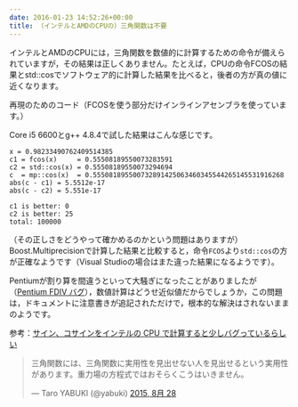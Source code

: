 ```yaml
---
date: 2016-01-23 14:52:26+00:00
title: （インテルとAMDのCPUの）三角関数は不要
---
```


インテルとAMDのCPUには，三角関数を数値的に計算するための命令が備えられていますが，その結果は正しくありません。たとえば，CPUの命令FCOSの結果とstd::cosでソフトウェア的に計算した結果を比べると，後者の方が真の値に近くなります。

再現のためのコード（FCOSを使う部分だけインラインアセンブラを使っています。）

<script src="https://gist.github.com/taroyabuki/a1435c9be2416223c7c5.js"></script>

Core i5 6600とg++ 4.8.4で試した結果はこんな感じです。

```
x = 0.98233490762409514385
c1 = fcos(x)     = 0.55508189550073283591
c2 = std::cos(x) = 0.55508189550073294694
c  = mp::cos(x)  = 0.555081895500732891425063460345544265145531916268
abs(c - c1) = 5.5512e-17
abs(c - c2) = 5.551e-17

c1 is better: 0
c2 is better: 25
total: 100000
```    

（その正しさをどうやって確かめるのかという問題はありますが）Boost.Multiprecisionで計算した結果と比較すると，命令`FCOS`より`std::cos`の方が正確なようです（Visual Studioの場合はまた違った結果になるようです）。

Pentiumが割り算を間違うといって大騒ぎになったことがありましたが（[Pentium FDIV バグ](https://ja.wikipedia.org/wiki/Pentium_FDIV_%E3%83%90%E3%82%B0)），数値計算はどうせ近似値だからでしょうか，この問題は，ドキュメントに注意書きが追記されただけで，根本的な解決はされないままのようです。

参考：[サイン、コサインをインテルの CPU で計算すると少しバグっているらしい](http://tomeapp.jp/archives/1282)

<blockquote class="twitter-tweet" data-lang="ja"><p lang="ja" dir="ltr">三角関数には、三角関数に実用性を見出せない人を見出せるという実用性があります。重力場の方程式ではおそらくこうはいきません。</p>&mdash; Taro YABUKI (@yabuki) <a href="https://twitter.com/yabuki/status/637288726167617536">2015, 8月 28</a></blockquote>
<script async src="//platform.twitter.com/widgets.js" charset="utf-8"></script>

<!---
おまけ：
<ul>
<li><a href="https://gist.github.com/taroyabuki/0058611b305bbd6c28e3">gccのlong double, __float128の結果も見てみる</a></li>
<li><a href="https://gist.github.com/taroyabuki/5463e68911615d34f4b3">CUDAのcosとstd::cosの比較</a></li>
<li><a href="https://gist.github.com/taroyabuki/851e417dd187023f8468">CUDAのcosとFCOSの比較</a></li>
</ul>

<strong>結論：CUDAのcos，FCOS，gccのstd::cos(double)の順に正確になります。もちろん，gccのcos(long double), gccのcos(__float128), boost/multiprecisionは，さらに正確です。</strong>

<a href="https://gist.github.com/taroyabuki/200a620ceb44622bb081">JavaではMath.cosとStrictMath.cosがどっちもどっちだったり</a>，数値計算は難しいです。
--->